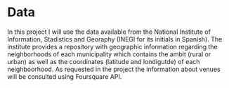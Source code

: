# Data
In this project I will use the data available from the National Institute of Information,  Stadistics and Georaphy (INEGI for its initials in Spanish).
The institute provides a repository with geographic information regarding the neighborhoods of each municipality which contains the ambit (rural or urban)
as well as the coordinates (latitude and londigutde) of each neighboorhood.
As requested in the project the information about venues will be consulted using Foursquare API.